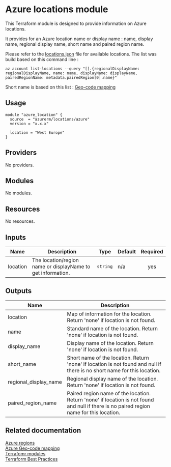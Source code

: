 # Azure locations module

This Terraform module is designed to provide information on Azure locations.

It provides for an Azure location name or display name : name, display name, regional display name, short name and paired region name.

Please refer to the [locations.json](locations.json) file for available locations. The list was build based on this command line :   
```
az account list-locations --query "[].{regionalDisplayName: regionalDisplayName, name: name, displayName: displayName, pairedRegionName: metadata.pairedRegion[0].name}"
```

Short name is based on this list : [Geo-code mapping
](https://learn.microsoft.com/en-us/azure/backup/scripts/geo-code-list)

## Usage

```
module "azure_location" {
  source  = "azurerm/locations/azure"
  version = "x.x.x"

  location = "West Europe"
}
```

## Providers

No providers.

## Modules

No modules.

## Resources

No resources.

## Inputs

| Name | Description | Type | Default | Required |
|------|-------------|------|---------|:--------:|
| location | The location/region name or displayName to get information. | `string` | n/a | yes |

## Outputs

| Name | Description |
|------|-------------|
| location | Map of information for the location. Return 'none' if location is not found. |
| name | Standard name of the location. Return 'none' if location is not found. |
| display_name | Display name of the location. Return 'none' if location is not found. |
| short_name | Short name of the location. Return 'none' if location is not found and null if there is no short name for this location. |
| regional_display_name | Regional display name of the location. Return 'none' if location is not found. |
| paired_region_name | Paired region name of the location. Return 'none' if location is not found and null if there is no paired region name for this location.  |


## Related documentation

[Azure regions](https://azure.microsoft.com/en-us/global-infrastructure/regions/)  
[Azure Geo-code mapping](https://learn.microsoft.com/en-us/azure/backup/scripts/geo-code-list)  
[Terrafomr modules](https://developer.hashicorp.com/terraform/registry/modules/publish)  
[Terraform Best Practices](https://www.terraform-best-practices.com/)  